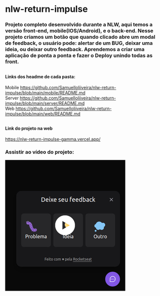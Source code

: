 # nlw-return-impulse

### Projeto completo desenvolvido durante a NLW, aqui temos a versão front-end, mobile(IOS/Android), e o back-end. Nesse projeto criamos um botão que quando clicado abre um modal de feedback, o usuário pode: alertar de um BUG, deixar uma ideia, ou deixar outro feedback. Aprendemos a criar uma aplicação de ponta a ponta e fazer o Deploy unindo todas as front.

##

#### Links dos headme de cada pasta:

Mobile https://github.com/Samuelloliiveira/nlw-return-impulse/blob/main/mobile/README.md <br>
Server https://github.com/Samuelloliiveira/nlw-return-impulse/blob/main/server/README.md <br>
Web https://github.com/Samuelloliiveira/nlw-return-impulse/blob/main/web/README.md

##

#### Link do projeto na web

https://nlw-return-impulse-gamma.vercel.app/ <br>

### Assistir ao vídeo do projeto:

[![vídeo do projeto](https://github.com/Samuelloliiveira/nlw-return-impulse/blob/main/image/imagem_video.jpg?raw=true)](https://youtu.be/4axvPSiuYSc "nlw: return tilha impulse")
